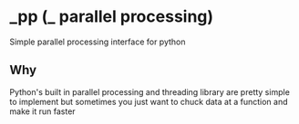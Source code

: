 # \_pp (\_ parallel processing)
Simple parallel processing interface for python

## Why
Python's built in parallel processing and threading library are pretty simple to implement but sometimes you just want to chuck data at a function and make it run faster
